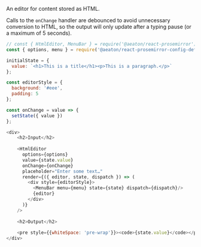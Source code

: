 An editor for content stored as HTML.

Calls to the `onChange` handler are debounced to avoid unnecessary conversion to HTML, so the output will only update after a typing pause (or a maximum of 5 seconds).

```js
// const { HtmlEditor, MenuBar } = require('@aeaton/react-prosemirror')
const { options, menu } = require('@aeaton/react-prosemirror-config-default')

initialState = {
  value: `<h1>This is a title</h1><p>This is a paragraph.</p>`
};

const editorStyle = {
  background: '#eee',
  padding: 5
};

const onChange = value => {
  setState({ value })
};

<div>
    <h2>Input</h2>
    
    <HtmlEditor 
      options={options}
      value={state.value} 
      onChange={onChange}
      placeholder="Enter some text…"
      render={({ editor, state, dispatch }) => (
        <div style={editorStyle}>
          <MenuBar menu={menu} state={state} dispatch={dispatch}/>
          {editor}
        </div>
      )}
    />
    
    <h2>Output</h2>
    
    <pre style={{whiteSpace: 'pre-wrap'}}><code>{state.value}</code></pre>
</div>
```
